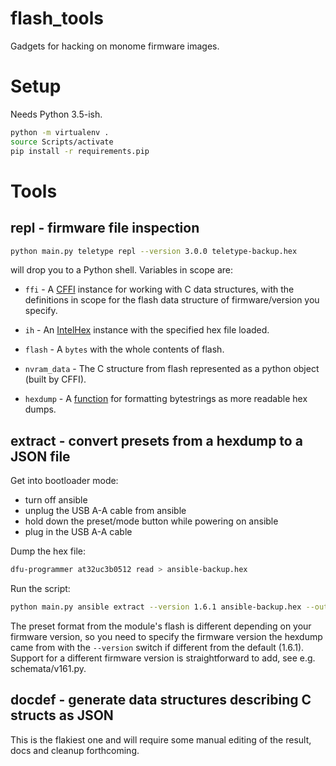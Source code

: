 # flash_tools

Gadgets for hacking on monome firmware images.

# Setup

Needs Python 3.5-ish.

``` bash
python -m virtualenv .
source Scripts/activate
pip install -r requirements.pip
```

# Tools

## repl - firmware file inspection

``` bash
python main.py teletype repl --version 3.0.0 teletype-backup.hex
```

will drop you to a Python shell. Variables in scope are:

* `ffi` - A [CFFI](https://cffi.readthedocs.io/en/latest/) instance
  for working with C data structures, with the definitions in scope
  for the flash data structure of firmware/version you specify.

* `ih` - An
  [IntelHex](https://python-intelhex.readthedocs.io/en/latest/)
  instance with the specified hex file loaded.

* `flash` - A `bytes` with the whole contents of flash.

* `nvram_data` - The C structure from flash represented as a python
  object (built by CFFI).

* `hexdump` - A [function](https://pypi.org/project/hexdump/) for
  formatting bytestrings as more readable hex dumps.


## extract - convert presets from a hexdump to a JSON file

Get into bootloader mode:

* turn off ansible
* unplug the USB A-A cable from ansible
* hold down the preset/mode button while powering on ansible
* plug in the USB A-A cable

Dump the hex file:

``` bash
dfu-programmer at32uc3b0512 read > ansible-backup.hex
```

Run the script:

``` bash
python main.py ansible extract --version 1.6.1 ansible-backup.hex --out ansible-presets.json
```

The preset format from the module's flash is different depending on
your firmware version, so you need to specify the firmware version the
hexdump came from with the `--version` switch if different from the
default (1.6.1). Support for a different firmware version is
straightforward to add, see e.g. schemata/v161.py.



## docdef - generate data structures describing C structs as JSON

This is the flakiest one and will require some manual editing of the
result, docs and cleanup forthcoming.